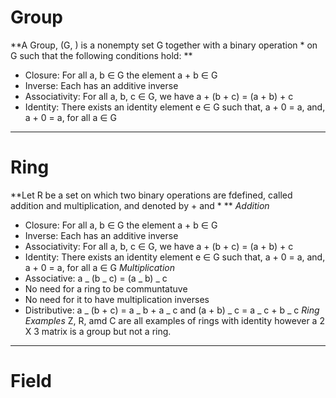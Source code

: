 # Group

**A Group, (G, ) is a nonempty set G together with a binary operation \* on G such that the following conditions hold: **

- Closure: For all a, b ∈ G the element a + b ∈ G
- Inverse: Each has an additive inverse
- Associativity: For all a, b, c ∈ G, we have a + (b + c) = (a + b) + c
- Identity: There exists an identity element e ∈ G such that, a + 0 = a, and, a + 0 = a, for all a ∈ G

---

# Ring

**Let R be a set on which two binary operations are fdefined, called addition and multiplication, and denoted by + and \* **
_Addition_

- Closure: For all a, b ∈ G the element a + b ∈ G
- Inverse: Each has an additive inverse
- Associativity: For all a, b, c ∈ G, we have a + (b + c) = (a + b) + c
- Identity: There exists an identity element e ∈ G such that, a + 0 = a, and, a + 0 = a, for all a ∈ G
  _Multiplication_
- Associative: a _ (b _ c) = (a _ b) _ c
- No need for a ring to be communtatuve
- No need for it to have multiplication inverses
- Distributive: a _ (b + c) = a _ b + a _ c and (a + b) _ c = a _ c + b _ c
  _Ring Examples_
  Z, R, amd C are all examples of rings with identity however a 2 X 3 matrix is a group but not a ring.

---

# Field
